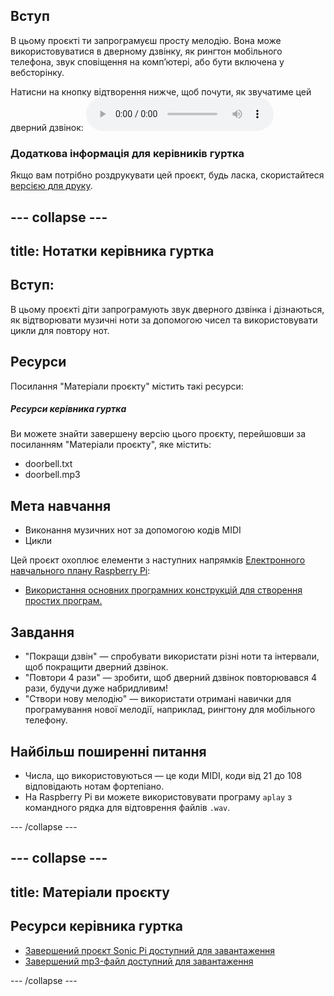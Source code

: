 ## Вступ

В цьому проєкті ти запрограмуєш просту мелодію. Вона може використовуватися в дверному дзвінку, як рингтон мобільного телефона, звук сповіщення на комп’ютері, або бути включена у вебсторінку.

<div id="audio-preview" class="pdf-hidden">
  Натисни на кнопку відтворення нижче, щоб почути, як звучатиме цей дверний дзвінок: <audio controls preload> <source src="resources/doorbell.mp3" type="audio/mpeg"> Твій браузер не підтримує елемент <code>audio</code>. </audio>
</div>

### Додаткова інформація для керівників гуртка

Якщо вам потрібно роздрукувати цей проєкт, будь ласка, скористайтеся [версією для друку](https://projects.raspberrypi.org/en/projects/compose-tune/print).

## \--- collapse \---

## title: Нотатки керівника гуртка

## Вступ:

В цьому проєкті діти запрограмують звук дверного дзвінка і дізнаються, як відтворювати музичні ноти за допомогою чисел та використовувати цикли для повтору нот.

## Ресурси

Посилання "Матеріали проєкту" містить такі ресурси:

##### Ресурси керівника гуртка

Ви можете знайти завершену версію цього проєкту, перейшовши за посиланням "Матеріали проєкту", яке містить:

* doorbell.txt
* doorbell.mp3

## Мета навчання

* Виконання музичних нот за допомогою кодів MIDI
* Цикли

Цей проєкт охоплює елементи з наступних напрямків [Електронного навчального плану Raspberry Pi](http://rpf.io/curriculum):

* [Використання основних програмних конструкцій для створення простих програм.](https://www.raspberrypi.org/curriculum/programming/creator)

## Завдання

* "Покращи дзвін" — спробувати використати різні ноти та інтервали, щоб покращити дверний дзвінок.
* "Повтори 4 рази" — зробити, щоб дверний дзвінок повторювався 4 рази, будучи дуже набридливим!
* "Створи нову мелодію" — використати отримані навички для програмування нової мелодії, наприклад, рингтону для мобільного телефону.

## Найбільш поширенні питання

* Числа, що використовуються — це коди MIDI, коди від 21 до 108 відповідають нотам фортепіано.
* На Raspberry Pi ви можете використовувати програму `aplay` з командного рядка для відтоврення файлів `.wav`.

\--- /collapse \---

## \--- collapse \---

## title: Матеріали проєкту

## Ресурси керівника гуртка

* [Завершений проєкт Sonic Pi доступний для завантаження](resources/doorbell.txt)
* [Завершений mp3-файл доступний для завантаження](resources/doorbell.mp3)

\--- /collapse \---